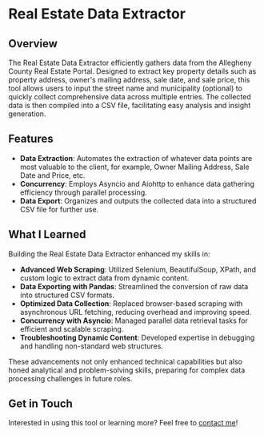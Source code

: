 # Real Estate Data Extractor

## Overview

The Real Estate Data Extractor efficiently gathers data from the Allegheny County Real Estate Portal. Designed to extract key property details such as property address, owner's mailing address, sale date, and sale price, this tool allows users to input the street name and municipality (optional) to quickly collect comprehensive data across multiple entries. The collected data is then compiled into a CSV file, facilitating easy analysis and insight generation.

## Features

- **Data Extraction**: Automates the extraction of whatever data points are most valuable to the client, for example, Owner Mailing Address, Sale Date and Price, etc. 
- **Concurrency**: Employs Asyncio and Aiohttp to enhance data gathering efficiency through parallel processing.
- **Data Export**: Organizes and outputs the collected data into a structured CSV file for further use.

## What I Learned

Building the Real Estate Data Extractor enhanced my skills in:
- **Advanced Web Scraping**: Utilized Selenium, BeautifulSoup, XPath, and custom logic to extract data from dynamic content.
- **Data Exporting with Pandas**: Streamlined the conversion of raw data into structured CSV formats.
- **Optimized Data Collection**: Replaced browser-based scraping with asynchronous URL fetching, reducing overhead and improving speed.
- **Concurrency with Asyncio**: Managed parallel data retrieval tasks for efficient and scalable scraping.
- **Troubleshooting Dynamic Content**: Developed expertise in debugging and handling non-standard web structures.

These advancements not only enhanced technical capabilities but also honed analytical and problem-solving skills, preparing for complex data processing challenges in future roles.

## Get in Touch
Interested in using this tool or learning more? Feel free to [contact me](mailto:davidgraham7447@gmail.com)!